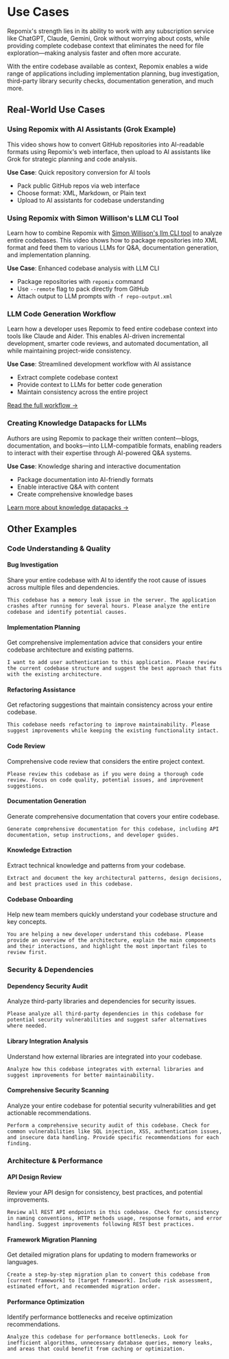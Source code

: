 <script setup>
import YouTubeVideo from '../../../components/YouTubeVideo.vue';
</script>

# Use Cases

Repomix's strength lies in its ability to work with any subscription service like ChatGPT, Claude, Gemini, Grok without worrying about costs, while providing complete codebase context that eliminates the need for file exploration—making analysis faster and often more accurate.

With the entire codebase available as context, Repomix enables a wide range of applications including implementation planning, bug investigation, third-party library security checks, documentation generation, and much more.


## Real-World Use Cases

### Using Repomix with AI Assistants (Grok Example)
This video shows how to convert GitHub repositories into AI-readable formats using Repomix's web interface, then upload to AI assistants like Grok for strategic planning and code analysis.

**Use Case**: Quick repository conversion for AI tools
- Pack public GitHub repos via web interface
- Choose format: XML, Markdown, or Plain text
- Upload to AI assistants for codebase understanding

<YouTubeVideo video-id="XTifjfeMp4M" :start="488" />

### Using Repomix with Simon Willison's LLM CLI Tool
Learn how to combine Repomix with [Simon Willison's llm CLI tool](https://github.com/simonw/llm) to analyze entire codebases. This video shows how to package repositories into XML format and feed them to various LLMs for Q&A, documentation generation, and implementation planning.

**Use Case**: Enhanced codebase analysis with LLM CLI
- Package repositories with `repomix` command
- Use `--remote` flag to pack directly from GitHub
- Attach output to LLM prompts with `-f repo-output.xml`

<YouTubeVideo video-id="UZ-9U1W0e4o" :start="592" />

### LLM Code Generation Workflow
Learn how a developer uses Repomix to feed entire codebase context into tools like Claude and Aider. This enables AI-driven incremental development, smarter code reviews, and automated documentation, all while maintaining project-wide consistency.

**Use Case**: Streamlined development workflow with AI assistance
- Extract complete codebase context
- Provide context to LLMs for better code generation
- Maintain consistency across the entire project

[Read the full workflow →](https://harper.blog/2025/02/16/my-llm-codegen-workflow-atm/)

### Creating Knowledge Datapacks for LLMs
Authors are using Repomix to package their written content—blogs, documentation, and books—into LLM-compatible formats, enabling readers to interact with their expertise through AI-powered Q&A systems.

**Use Case**: Knowledge sharing and interactive documentation
- Package documentation into AI-friendly formats
- Enable interactive Q&A with content
- Create comprehensive knowledge bases

[Learn more about knowledge datapacks →](https://lethain.com/competitive-advantage-author-llms/)


## Other Examples

### Code Understanding & Quality

#### Bug Investigation
Share your entire codebase with AI to identify the root cause of issues across multiple files and dependencies.

```
This codebase has a memory leak issue in the server. The application crashes after running for several hours. Please analyze the entire codebase and identify potential causes.
```

#### Implementation Planning
Get comprehensive implementation advice that considers your entire codebase architecture and existing patterns.

```
I want to add user authentication to this application. Please review the current codebase structure and suggest the best approach that fits with the existing architecture.
```

#### Refactoring Assistance
Get refactoring suggestions that maintain consistency across your entire codebase.

```
This codebase needs refactoring to improve maintainability. Please suggest improvements while keeping the existing functionality intact.
```

#### Code Review
Comprehensive code review that considers the entire project context.

```
Please review this codebase as if you were doing a thorough code review. Focus on code quality, potential issues, and improvement suggestions.
```

#### Documentation Generation
Generate comprehensive documentation that covers your entire codebase.

```
Generate comprehensive documentation for this codebase, including API documentation, setup instructions, and developer guides.
```

#### Knowledge Extraction
Extract technical knowledge and patterns from your codebase.

```
Extract and document the key architectural patterns, design decisions, and best practices used in this codebase.
```

#### Codebase Onboarding
Help new team members quickly understand your codebase structure and key concepts.

```
You are helping a new developer understand this codebase. Please provide an overview of the architecture, explain the main components and their interactions, and highlight the most important files to review first.
```

### Security & Dependencies

#### Dependency Security Audit
Analyze third-party libraries and dependencies for security issues.

```
Please analyze all third-party dependencies in this codebase for potential security vulnerabilities and suggest safer alternatives where needed.
```

#### Library Integration Analysis
Understand how external libraries are integrated into your codebase.

```
Analyze how this codebase integrates with external libraries and suggest improvements for better maintainability.
```

#### Comprehensive Security Scanning
Analyze your entire codebase for potential security vulnerabilities and get actionable recommendations.

```
Perform a comprehensive security audit of this codebase. Check for common vulnerabilities like SQL injection, XSS, authentication issues, and insecure data handling. Provide specific recommendations for each finding.
```

### Architecture & Performance

#### API Design Review
Review your API design for consistency, best practices, and potential improvements.

```
Review all REST API endpoints in this codebase. Check for consistency in naming conventions, HTTP methods usage, response formats, and error handling. Suggest improvements following REST best practices.
```

#### Framework Migration Planning
Get detailed migration plans for updating to modern frameworks or languages.

```
Create a step-by-step migration plan to convert this codebase from [current framework] to [target framework]. Include risk assessment, estimated effort, and recommended migration order.
```

#### Performance Optimization
Identify performance bottlenecks and receive optimization recommendations.

```
Analyze this codebase for performance bottlenecks. Look for inefficient algorithms, unnecessary database queries, memory leaks, and areas that could benefit from caching or optimization.
```
